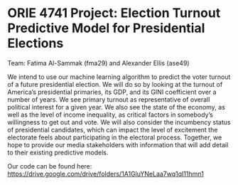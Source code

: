 # ORIE 4741 Project: Election Turnout Predictive Model for Presidential Elections

Team: Fatima Al-Sammak (fma29) and Alexander Ellis (ase49)

We intend to use our machine learning algorithm to predict the voter turnout of a future presidential election. We will do so by looking at the turnout of America’s presidential primaries, its GDP, and its GINI coefficient over a number of years. We see primary turnout as representative of overall political interest for a given year. We also see the state of the economy, as well as the level of income inequality, as critical factors in somebody’s willingness to get out and vote. We will also consider the incumbency status of presidential candidates, which can impact the level of excitement the electorate feels about participating in the electoral process. Together, we hope to provide our media stakeholders with information that will add detail to their existing predictive models.

Our code can be found here: https://drive.google.com/drive/folders/1A1GluYNeLaa7wq1qI11hmn1
